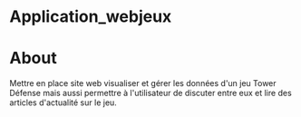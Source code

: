# Application_webjeux

# About 
Mettre en place site web visualiser et gérer les données d'un jeu Tower Défense mais aussi permettre à l'utilisateur de discuter entre eux et lire des articles d'actualité sur le jeu.
